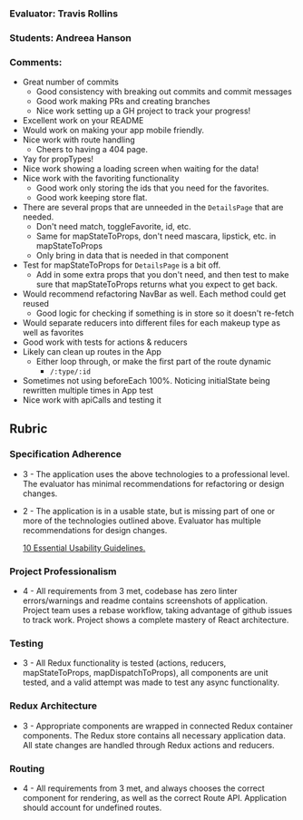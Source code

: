 ### Evaluator: Travis Rollins
### Students: Andreea Hanson
### Comments:
* Great number of commits
  * Good consistency with breaking out commits and commit messages
  * Good work making PRs and creating branches
  * Nice work setting up a GH project to track your progress!
* Excellent work on your README
* Would work on making your app mobile friendly.
* Nice work with route handling
  * Cheers to having a 404 page.
* Yay for propTypes!
* Nice work showing a loading screen when waiting for the data!
* Nice work with the favoriting functionality
  * Good work only storing the ids that you need for the favorites.
  * Good work keeping store flat.
* There are several props that are unneeded in the `DetailsPage` that are needed.
  * Don't need match, toggleFavorite, id, etc.
  * Same for mapStateToProps, don't need mascara, lipstick, etc. in mapStateToProps
  * Only bring in data that is needed in that component
* Test for mapStateToProps for `DetailsPage` is a bit off.
  * Add in some extra props that you don't need, and then test to make sure that mapStateToProps returns what you expect to get back.
* Would recommend refactoring NavBar as well.  Each method could get reused
  * Good logic for checking if something is in store so it doesn't re-fetch
* Would separate reducers into different files for each makeup type as well as favorites
* Good work with tests for actions & reducers
* Likely can clean up routes in the App
  * Either loop through, or make the first part of the route dynamic
    * `/:type/:id`
* Sometimes not using beforeEach 100%.  Noticing initialState being rewritten multiple times in App test
* Nice work with apiCalls and testing it

## Rubric

### Specification Adherence

* 3 - The application uses the above technologies to a professional level. The evaluator has minimal recommendations for refactoring or design changes.
* 2 - The application is in a usable state, but is missing part of one or more of the technologies outlined above. Evaluator has multiple recommendations for design changes.

  [10 Essential Usability Guidelines.](https://speckyboy.com/10-essential-web-application-usability-guidelines/)

### Project Professionalism

* 4 - All requirements from 3 met, codebase has zero linter errors/warnings and readme contains screenshots of application. Project team uses a rebase workflow, taking advantage of github issues to track work. Project shows a complete mastery of React architecture.

### Testing

* 3 - All Redux functionality is tested (actions, reducers, mapStateToProps, mapDispatchToProps), all components are unit tested, and a valid attempt was made to test any async functionality.

### Redux Architecture

* 3 - Appropriate components are wrapped in connected Redux container components. The Redux store contains all necessary      application data. All state changes are handled through Redux actions and reducers.

### Routing

* 4 - All requirements from 3 met, and always chooses the correct component for rendering, as well as the correct Route API. Application should account for undefined routes.
